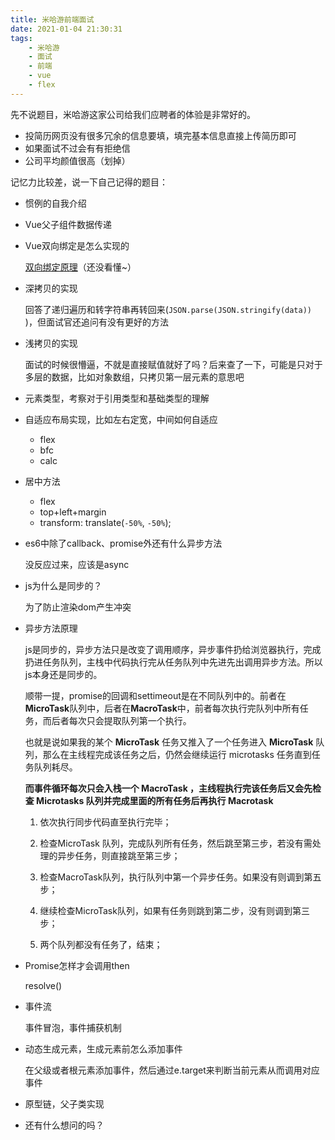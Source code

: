 ```yaml
---
title: 米哈游前端面试
date: 2021-01-04 21:30:31
tags:
    - 米哈游
    - 面试
    - 前端
    - vue
    - flex
---
```

先不说题目，米哈游这家公司给我们应聘者的体验是非常好的。

- 投简历网页没有很多冗余的信息要填，填完基本信息直接上传简历即可
- 如果面试不过会有有拒绝信
- 公司平均颜值很高（划掉）

记忆力比较差，说一下自己记得的题目：

- 惯例的自我介绍

- Vue父子组件数据传递

- Vue双向绑定是怎么实现的

  [双向绑定原理](https://juejin.im/entry/59116fa6a0bb9f0058aaaa4c)（还没看懂~）

- 深拷贝的实现

  回答了递归遍历和转字符串再转回来(`JSON.parse(JSON.stringify(data))` )，但面试官还追问有没有更好的方法

- 浅拷贝的实现

  面试的时候很懵逼，不就是直接赋值就好了吗？后来查了一下，可能是只对于多层的数据，比如对象数组，只拷贝第一层元素的意思吧

- 元素类型，考察对于引用类型和基础类型的理解

- 自适应布局实现，比如左右定宽，中间如何自适应

  - flex
  - bfc
  - calc

- 居中方法

  - flex
  - top+left+margin
  - transform: translate(``-50%``, ``-50%``);

- es6中除了callback、promise外还有什么异步方法

  没反应过来，应该是async

- js为什么是同步的？

  为了防止渲染dom产生冲突

- 异步方法原理

  js是同步的，异步方法只是改变了调用顺序，异步事件扔给浏览器执行，完成扔进任务队列，主栈中代码执行完从任务队列中先进先出调用异步方法。所以js本身还是同步的。

  顺带一提，promise的回调和settimeout是在不同队列中的。前者在**MicroTask**队列中，后者在**MacroTask**中，前者每次执行完队列中所有任务，而后者每次只会提取队列第一个执行。

  也就是说如果我的某个 **MicroTask** 任务又推入了一个任务进入 **MicroTask** 队列，那么在主线程完成该任务之后，仍然会继续运行 microtasks 任务直到任务队列耗尽。

  **而事件循环每次只会入栈一个 MacroTask ，主线程执行完该任务后又会先检查 Microtasks 队列并完成里面的所有任务后再执行 Macrotask**

  1. 依次执行同步代码直至执行完毕；

  2. 检查MicroTask 队列，完成队列所有任务，然后跳至第三步，若没有需处理的异步任务，则直接跳至第三步；

  3. 检查MacroTask队列，执行队列中第一个异步任务。如果没有则调到第五步；

  4. 继续检查MicroTask队列，如果有任务则跳到第二步，没有则调到第三步；

  5. 两个队列都没有任务了，结束；

- Promise怎样才会调用then

  resolve()

- 事件流

  事件冒泡，事件捕获机制

- 动态生成元素，生成元素前怎么添加事件

  在父级或者根元素添加事件，然后通过e.target来判断当前元素从而调用对应事件

- 原型链，父子类实现

- 还有什么想问的吗？

